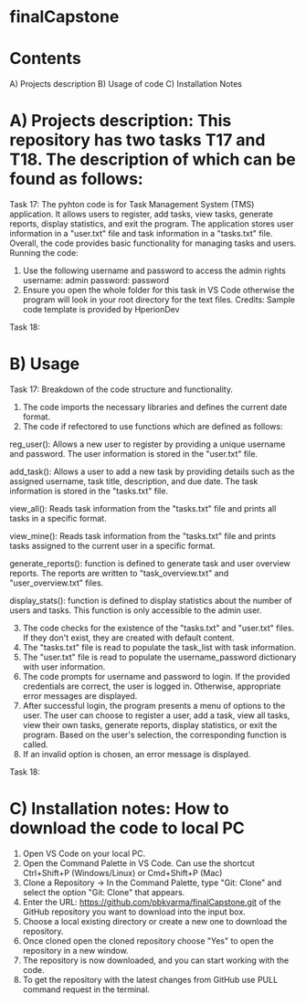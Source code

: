 # finalCapstone
# Contents
A) Projects description
B) Usage of code
C) Installation Notes

# A) Projects description: This repository has two tasks T17 and T18. The description of which can be found as follows:

Task 17: The pyhton code is for Task Management System (TMS) application. It allows users to register, add tasks, view tasks, generate reports, display statistics, and exit the program. The application stores user information in a "user.txt" file and task information in a "tasks.txt" file. Overall, the code provides basic functionality for managing tasks and users.
Running the code: 
1. Use the following username and password to access the admin rights 
  username: admin
  password: password
2. Ensure you open the whole folder for this task in VS Code otherwise the program will look in your root directory for the text files.
Credits: Sample code template is provided by HperionDev 

Task 18: 

# B) Usage
Task 17: Breakdown of the code structure and functionality.
1. The code imports the necessary libraries and defines the current date format. 
2. The code if refectored to use functions which are defined as follows:
   
  reg_user(): Allows a new user to register by providing a unique username and password. The user information is stored in the "user.txt"   file.

  add_task(): Allows a user to add a new task by providing details such as the assigned username, task title, description, and due date.     The task information is stored in the "tasks.txt" file.

  view_all(): Reads task information from the "tasks.txt" file and prints all tasks in a specific format.

  view_mine(): Reads task information from the "tasks.txt" file and prints tasks assigned to the current user in a specific format.

  generate_reports():  function is defined to generate task and user overview reports. The reports are written to "task_overview.txt" and   "user_overview.txt" files.

  display_stats(): function is defined to display statistics about the number of users and tasks. This function is only accessible to the   admin user.

3. The code checks for the existence of the "tasks.txt" and "user.txt" files. If they don't exist, they are created with default content.
4. The "tasks.txt" file is read to populate the task_list with task information.
5. The "user.txt" file is read to populate the username_password dictionary with user information.
6. The code prompts for username and password to login. If the provided credentials are correct, the user is logged in. Otherwise, appropriate error messages are displayed.
7. After successful login, the program presents a menu of options to the user. The user can choose to register a user, add a task, view all tasks, view their own tasks, generate reports, display statistics, or exit the program.
Based on the user's selection, the corresponding function is called.
8. If an invalid option is chosen, an error message is displayed.

Task 18: 


# C) Installation notes: How to download the code to local PC
1. Open VS Code on your local PC.
2. Open the Command Palette in VS Code. Can use the shortcut Ctrl+Shift+P (Windows/Linux) or Cmd+Shift+P (Mac)
3. Clone a Repository -> In the Command Palette, type "Git: Clone" and select the option "Git: Clone" that appears. 
4. Enter the URL: https://github.com/pbkvarma/finalCapstone.git of the GitHub repository you want to download into the input box.
5. Choose a  local existing directory or create a new one to download the repository.
6. Once cloned open the cloned repository choose "Yes" to open the repository in a new window.
7. The repository is now downloaded, and you can start working with the code. 
8. To get the repository with the latest changes from GitHub use PULL command request in the terminal.




